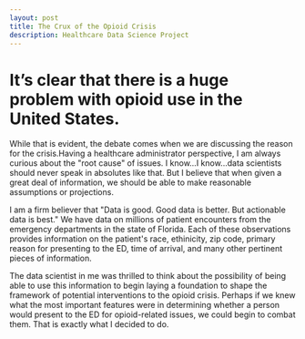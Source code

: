 ```yaml
---
layout: post
title: The Crux of the Opioid Crisis
description: Healthcare Data Science Project 
---
```


# It’s clear that there is a huge problem with opioid use in the United States.

While that is evident, the debate comes when we are discussing the reason for the crisis.Having a healthcare administrator perspective, I am always curious about the "root cause" of issues. I know...I know...data scientists should never speak in absolutes like that. But I believe that when given a great deal of information, we should be able to make reasonable assumptions or projections.

I am a firm believer that "Data is good. Good data is better. But actionable data is best." We have data on millions of patient encounters from the emergency departments in the state of Florida. Each of these observations provides information on the patient's race, ethinicity, zip code, primary reason for presenting to the ED, time of arrival, and many other pertinent pieces of information.

The data scientist in me was thrilled to think about the possibility of being able to use this information to begin laying a foundation to shape the framework of potential interventions to the opioid crisis. Perhaps if we knew what the most important features were in determining whether a person would present to the ED for opioid-related issues, we could begin to combat them. That is exactly what I decided to do.



